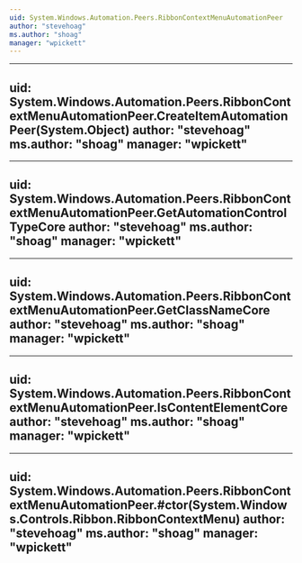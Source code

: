 ```yaml
---
uid: System.Windows.Automation.Peers.RibbonContextMenuAutomationPeer
author: "stevehoag"
ms.author: "shoag"
manager: "wpickett"
---
```


---
uid: System.Windows.Automation.Peers.RibbonContextMenuAutomationPeer.CreateItemAutomationPeer(System.Object)
author: "stevehoag"
ms.author: "shoag"
manager: "wpickett"
---

---
uid: System.Windows.Automation.Peers.RibbonContextMenuAutomationPeer.GetAutomationControlTypeCore
author: "stevehoag"
ms.author: "shoag"
manager: "wpickett"
---

---
uid: System.Windows.Automation.Peers.RibbonContextMenuAutomationPeer.GetClassNameCore
author: "stevehoag"
ms.author: "shoag"
manager: "wpickett"
---

---
uid: System.Windows.Automation.Peers.RibbonContextMenuAutomationPeer.IsContentElementCore
author: "stevehoag"
ms.author: "shoag"
manager: "wpickett"
---

---
uid: System.Windows.Automation.Peers.RibbonContextMenuAutomationPeer.#ctor(System.Windows.Controls.Ribbon.RibbonContextMenu)
author: "stevehoag"
ms.author: "shoag"
manager: "wpickett"
---
